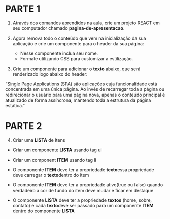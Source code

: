 # PARTE 1

1. Através dos comandos aprendidos na aula, crie um projeto REACT em seu computador chamado <b>pagina-de-apresentacao</b>.

2. Agora remova todo o conteúdo que vem na inicialização da sua aplicação e crie um componente para o header da sua página:

   - Nesse componente inclua seu nome.
   - Formate utilizando CSS para customizar a estilização.

3. Crie um componente para adicionar o <b>texto</b> abaixo, que será renderizado logo abaixo do header:

“Single Page Applications (SPA) são aplicações cuja funcionalidade está concentrada em uma única página. Ao invés de recarregar toda a página ou redirecionar o usuário para uma página nova, apenas o conteúdo principal é atualizado de forma assíncrona, mantendo toda a estrutura da página estática.”

# PARTE 2

4. Criar uma <b>LISTA</b> de Itens

- Criar um componente <b>LISTA</b> usando tag ul

- Criar um component <b>ITEM</b> usando tag li

- O componente <b>ITEM</b> deve ter a propriedade <b>texto</b>essa propriedade deve carregar o <b>texto</b>dentro do item

- O componente <b>ITEM</b> deve ter a propriedade ativo(true ou false) quando verdadeiro a cor de fundo do item deve mudar e ficar em destaque

- O componente <b>LISTA</b> deve ter a propriedade <b>textos</b> (home, sobre, contato) e cada <b>texto</b>deve ser passado para um componente <b>ITEM</b> dentro do componente <b>LISTA</b>
